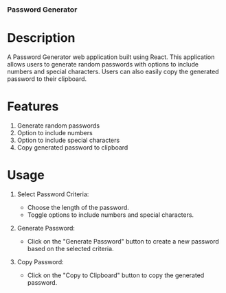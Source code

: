 ### Password Generator

# Description
A Password Generator web application built using React. This application allows users to generate random passwords with options to include numbers and special characters. Users can also easily copy the generated password to their clipboard.

# Features
1. Generate random passwords
2. Option to include numbers
3. Option to include special characters
4. Copy generated password to clipboard

# Usage
1. Select Password Criteria:
   * Choose the length of the password.
   * Toggle options to include numbers and special characters.

2. Generate Password:
   * Click on the "Generate Password" button to create a new password   based on the selected criteria.
   
3. Copy Password:
   * Click on the "Copy to Clipboard" button to copy the generated password.